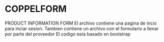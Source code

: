 # COPPELFORM
PRODUCT INFORMATION FORM
El archivo contiene una pagina de incio para inciar sesion.
Tambien contiene un archivo con el formulario a llenar por parte del proveedor
El codigo esta basado en bootstrap

